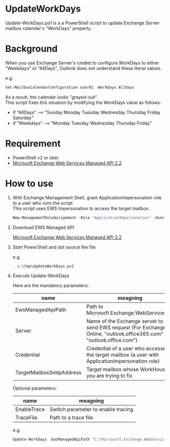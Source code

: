 # UpdateWorkDays
Update-WorkDays.ps1 is a a PowerShell script to update Exchange Server mailbox calendar's "WorkDays" property.

# Background
When you use Exchange Server's cmdlet to configure WorkDays to either "Weekdays" or "AllDays", Outlook does not understand these literal values.

e.g.
```PowerShell
Set-MailboxCalendarConfiguration user01 -WorkDays AllDays
```

As a result, the calendar looks "grayed-out".  
This script fixes this situation by modifying the WorkDays value as follows:

- if "AllDays"  --> "Sunday Monday Tuesday Wednesday Thursday Friday Saturday"
- if "Weekdays" --> "Monday Tuesday Wednesday Thursday Friday"

# Requirement
- PowerShell v2 or later
- [Microsoft Exchange Web Services Managed API 2.2](https://www.microsoft.com/en-us/download/details.aspx?id=42951)

# How to use

1. With Exchange Management Shell, grant ApplicationImpersonation role to a user who runs the script  
   This script uses EWS Impersonation to access the target mailbox.

   ```PowerShell
   New-ManagementRoleAssignment -Role "ApplicationImpersonation" -User contoso\administrator
   ```
   
2. Download EWS Managed API
   
   [Microsoft Exchange Web Services Managed API 2.2](https://www.microsoft.com/en-us/download/details.aspx?id=42951)

3. Start PowerShell and dot source the file

   e.g. 
   ```
   . c:\tmp\UpdateWorkDays.ps1
   ```
  
5. Execute Update-WorkDays

   Here are the mandatory parameters:
   
   |name|meagning
   |----|-
   |EwsManagedApiPath|Path to Microsoft.Exchange.WebServices.dll
   |Server|Name of the Exchange server to send EWS request (For Exchange Online, "outlook.office365.com" or "outlook.office.com")
   |Credential|Credential of a user who accesses the target mailbox (a user with ApplicationImpersonation role)
   |TargetMailboxSmtpAddress|Target mailbox whose WorkHous you are trying to fix
   
   Optional parameters:

   |name|meagning
   |----|-
   |EnableTrace|Switch parameter to enable tracing
   |TraceFile|Path to a trace file
   
   
   e.g.
   ```PowerShell
   Update-WorkDays -EwsManagedApiPath "C:\Microsoft.Exchange.WebServices.dll" -Server myExchange.contoso.local -Credential (Get-Credential) -TargetMailboxSmtpAddress user01@contoso.local
   ```
   
   
   
  
